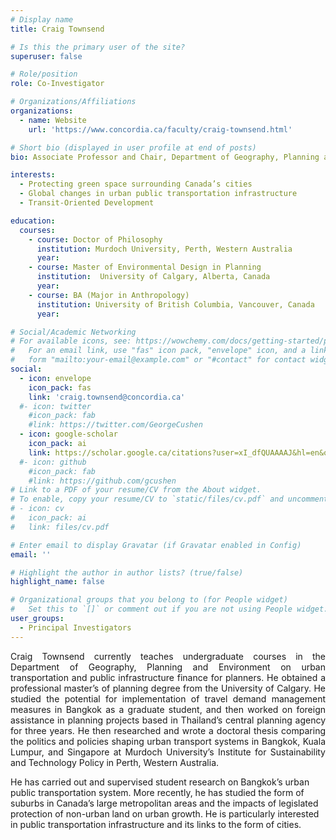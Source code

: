 ```yaml
---
# Display name
title: Craig Townsend

# Is this the primary user of the site?
superuser: false

# Role/position
role: Co-Investigator

# Organizations/Affiliations
organizations:
  - name: Website 
    url: 'https://www.concordia.ca/faculty/craig-townsend.html'

# Short bio (displayed in user profile at end of posts)
bio: Associate Professor and Chair, Department of Geography, Planning and Environment, Concordia University.

interests:
  - Protecting green space surrounding Canada’s cities
  - Global changes in urban public transportation infrastructure
  - Transit-Oriented Development

education:
  courses:
    - course: Doctor of Philosophy
      institution: Murdoch University, Perth, Western Australia
      year: 
    - course: Master of Environmental Design in Planning 
      institution:  University of Calgary, Alberta, Canada
      year: 
    - course: BA (Major in Anthropology)  
      institution: University of British Columbia, Vancouver, Canada
      year: 

# Social/Academic Networking
# For available icons, see: https://wowchemy.com/docs/getting-started/page-builder/#icons
#   For an email link, use "fas" icon pack, "envelope" icon, and a link in the
#   form "mailto:your-email@example.com" or "#contact" for contact widget.
social:
  - icon: envelope
    icon_pack: fas
    link: 'craig.townsend@concordia.ca'
  #- icon: twitter
    #icon_pack: fab
    #link: https://twitter.com/GeorgeCushen
  - icon: google-scholar
    icon_pack: ai
    link: https://scholar.google.ca/citations?user=xI_dfQUAAAAJ&hl=en&oi=ao
  #- icon: github
    #icon_pack: fab
    #link: https://github.com/gcushen
# Link to a PDF of your resume/CV from the About widget.
# To enable, copy your resume/CV to `static/files/cv.pdf` and uncomment the lines below.
# - icon: cv
#   icon_pack: ai
#   link: files/cv.pdf

# Enter email to display Gravatar (if Gravatar enabled in Config)
email: ''

# Highlight the author in author lists? (true/false)
highlight_name: false

# Organizational groups that you belong to (for People widget)
#   Set this to `[]` or comment out if you are not using People widget.
user_groups:
  - Principal Investigators
---
```

<p align="justify">Craig Townsend currently teaches undergraduate courses in the Department of Geography, Planning and Environment on urban transportation and public infrastructure finance for planners. He obtained a professional master’s of planning degree from the University of Calgary. He studied the potential for implementation of travel demand management measures in Bangkok as a graduate student, and then worked on foreign assistance in planning projects based in Thailand’s central planning agency for three years. He then researched and wrote a doctoral thesis comparing the politics and policies shaping urban transport systems in Bangkok, Kuala Lumpur, and Singapore at Murdoch University’s Institute for Sustainability and Technology Policy in Perth, Western Australia. 

He has carried out and supervised student research on Bangkok’s urban public transportation system. More recently, he has studied the form of suburbs in Canada’s large metropolitan areas and the impacts of legislated protection of non-urban land on urban growth. He is particularly interested in public transportation infrastructure and its links to the form of cities. 

</p>
